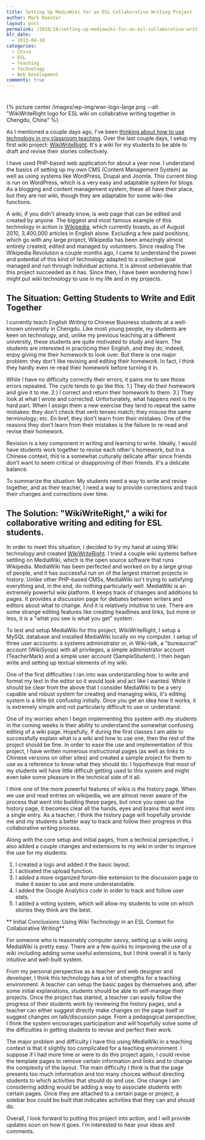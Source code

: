 ```yaml
---
title: Setting Up MediaWiki for an ESL Collaborative Writing Project
author: Mark Koester
layout: post
permalink: /2010/10/setting-up-mediawiki-for-an-esl-collaborative-writing-project.html
blr_date:
  - 2013-04-18
categories:
  - China
  - ESL
  - Teaching
  - Technology
  - Web Development
comments: true
---
```


#

{% picture center /images/wp-img/wwr-logo-large.png  --alt "WikiWriteRight logo for ESL wiki on collabrative writing together in Chengdu, China" %}

As I mentioned a couple days ago, I've been [thinking about how to use technology in my classroom teaching](http://www.markwk.com/2010/10/using-technology-in-teaching.html). Over the last couple days, I setup my first wiki project: [WikiWriteRight](http://markwk.com/teaching/wwr/). It's a wiki for my students to be able to draft and revise their stories collectively.

I have used PHP-based web application for about a year now. I understand the basics of setting up my own CMS (Content Management System) as well as using systems like WordPress, Drupal and Joomla. This current blog is run on WordPress, which is a very easy and adaptable system for blogs. As a blogging and content management system, these all have their place, but they are not wiki, though they are adaptable for some wiki-like functions.

A wiki, if you didn't already know, is web page that can be edited and created by anyone. The biggest and most famous example of this technology in action is [Wikipedia](http://www.wikipedia.org), which currently boasts, as of August 2010, 3,400,000 articles in English alone. Excluding a few paid positions, which go with any large project, Wikipedia has been amazingly almost entirely created, edited and managed by volunteers. Since reading The Wikipedia Revolution a couple months ago, I came to understand the power and potential of this kind of technology adapted to a collective goal managed and run through individual actions. It is almost unbelievable that this project succeeded as it has. Since then, I have been wondering how I might put wiki technology to use in my life and in my projects.

## The Situation: Getting Students to Write and Edit Together

I currently teach _English Writing_ to Chinese Business students at a well-known university in Chengdu. Like most young people, my students are keen on technology, and, unlike my previous teaching at a different university, these students are quite motivated to study and learn. The students are interested in practicing their English, and they do, indeed, enjoy giving me their homework to look over. But there is one major problem: they don't like revising and editing their homework. In fact, I think they hardly even re-read their homework before turning it in.

While I have no difficulty correctly their errors, it pains me to see those errors repeated. The cycle tends to go like this: 1.) They do their homework and give it to me. 2.) I correct and return their homework to them. 3.) They look at what I wrote and corrected. Unfortunately, what happens next is the hard part. When I assign them a new exercise they tend to repeat the same mistakes: they don't check that verb tenses match; they misuse the same terminology; etc. En bref, they don't learn from their mistakes. One of the reasons they don't learn from their mistakes is the failure to re-read and revise their homework.

Revision is a key component in writing and learning to write. Ideally, I would have students work together to revise each other's homework, but in a Chinese context, this is a somewhat culturally delicate affair since friends don't want to seem critical or disapproving of their friends. It's a delicate balance.

To summarize the situation: My students need a way to write and revise together, and as their teacher, I need a way to provide corrections and track their changes and corrections over time.

## The Solution: "WikiWriteRight," a wiki for collaborative writing and editing for ESL students.

In order to meet this situation, I decided to try my hand at using Wiki technology and created [WikiWriteRight](#). I tried a couple wiki systems before settling on MediaWiki, which is the open source software that runs Wikipedia. MediaWiki has been perfected and worked on by a large group of people, and it has successful run on of the largest internet projects in history. Unlike other PHP-based CMSs, MediaWiki isn't trying to satisfying everything and, in the end, do nothing particularly well. MediaWiki is an extremely powerful wiki platform. It keeps track of changes and additions to pages. It provides a discussion page for debates between writers and editors about what to change. And it is relatively intuitive to use. There are some strange editing features like creating headlines and links, but more or less, it is a "what you see is what you get" system.

To test and setup MediaWiki for this project, WikiWriteRight, I setup a MySQL database and installed MediaWiki locally on my computer. I setup of three user accounts: a systems administrator or, in Wiki-talk, a "bureaucrat" account (WikiSyops) with all privileges, a simple administrator account (TeacherMark) and a simple user account (SampleStudent). I then began write and setting up textual elements of my wiki.

One of the first difficulties I ran into was understanding how to write and format my text in the editor so it would look and act like I wanted. While it should be clear from the above that I consider MediaWiki to be a very capable and robust system for creating and managing wikis, it's editing system is a little bit confusing initially. Once you get an idea how it works, it is extremely simple and not particularly difficult to use or understand.

One of my worries when I begin implementing this system with my students in the coming weeks is their ability to understand the somewhat confusing editing of a wiki page. Hopefully, if during the first classes I am able to successfully explain what is a wiki and how to use one, then the rest of the project should be fine. In order to ease the use and implementation of this project, I have written numerous instructional pages (as well as links to Chinese versions on other sites) and created a sample project for them to use as a reference to know what they should do. I hypothesize that most of my students will have little difficult getting used to this system and might even take some pleasure in the technical side of it all.

I think one of the more powerful features of wikis is the history page. When we use and read entries on wikipedia, we are almost never aware of the process that went into building these pages, but once you open up the history page, it becomes clear all the hands, eyes and brains that went into a single entry. As a teacher, I think the history page will hopefully provide me and my students a better way to track and follow their progress in this collaborative writing process.

Along with the core setup and initial pages, from a technical perspective, I also added a couple changes and extensions to my wiki in order to improve the use for my students:

1.  I created a logo and added it the basic layout.
2.  I activated the upload function.
3.  I added a more organized forum-like extension to the discussion page to make it easier to use and more understandable.
4.  I added the Google Analytics code in order to track and follow user stats.
5.  I added a voting system, which will allow my students to vote on which stories they think are the best.

** Initial Conclusions: Using Wiki Technology in an ESL Context for Collaborative Writing**

For someone who is reasonably computer savvy, setting up a wiki using MediaWiki is pretty easy. There are a few quirks to improving the use of a wiki including adding some useful extensions, but I think overall it is fairly intuitive and well-built system.

From my personal perspective as a teacher and web designer and developer, I think this technology has a lot of strengths for a teaching environment. A teacher can setup the basic pages by themselves and, after some initial explanations, students should be able to self-manage their projects. Once the project has started, a teacher can easily follow the progress of their students work by reviewing the history pages, and a teacher can either suggest directly make changes on the page itself or suggest changes on talk/discussion page. From a pedagogical perspective, I think the system encourages participation and will hopefully solve some of the difficulties in getting students to revise and perfect their work.

The major problem and difficulty I have this using MediaWiki in a teaching context is that it slightly too complicated for a teaching environment. I suppose if I had more time or were to do this project again, I could revise the template pages to remove certain information and links and to change the complexity of the layout. The main difficulty I think is that the page presents too much information and too many choices without directing students to which activities that should do and use. One change I am considering adding would be adding a way to associate students with certain pages. Once they are attached to a certain page or project, a sidebar box could be built that indicates activities that they can and should do.

Overall, I look forward to putting this project into action, and I will provide updates soon on how it goes. I'm interested to hear your ideas and comments.
